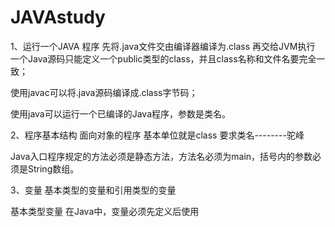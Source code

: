 # JAVAstudy

1、运行一个JAVA 程序 先将.java文件交由编译器编译为.class 再交给JVM执行
一个Java源码只能定义一个public类型的class，并且class名称和文件名要完全一致；

使用javac可以将.java源码编译成.class字节码；

使用java可以运行一个已编译的Java程序，参数是类名。

2、程序基本结构
面向对象的程序 基本单位就是class 要求类名--------驼峰

Java入口程序规定的方法必须是静态方法，方法名必须为main，括号内的参数必须是String数组。

3、变量
基本类型的变量和引用类型的变量

基本类型变量 在Java中，变量必须先定义后使用
